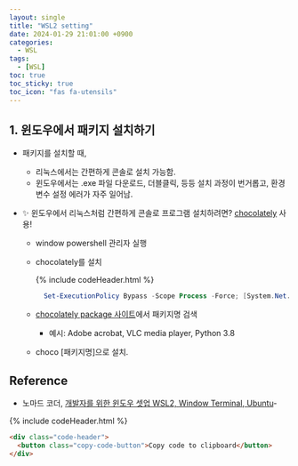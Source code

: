 ```yaml
---
layout: single
title: "WSL2 setting"
date: 2024-01-29 21:01:00 +0900
categories:
  - WSL
tags:
  - [WSL]
toc: true
toc_sticky: true
toc_icon: "fas fa-utensils"
---
```


## 1. 윈도우에서 패키지 설치하기

- 패키지를 설치할 때,

  - 리눅스에서는 간편하게 콘솔로 설치 가능함.
  - 윈도우에서는 .exe 파일 다운로드, 더블클릭, 등등 설치 과정이 번거롭고, 환경변수 설정 에러가 자주 일어남.

- ✨ 윈도우에서 리눅스처럼 간편하게 콘솔로 프로그램 설치하려면? [chocolately](https://community.chocolatey.org/) 사용!

  - window powershell 관리자 실행
  - chocolately를 설치

    {% include codeHeader.html %}

    ```PowerShell
      Set-ExecutionPolicy Bypass -Scope Process -Force; [System.Net.ServicePointManager]::SecurityProtocol = [System.Net.ServicePointManager]::SecurityProtocol -bor 3072; iex ((New-Object System.Net.WebClient).DownloadString('https://community.chocolatey.org/install.ps1'))
    ```

  - [chocolately package 사이트](https://community.chocolatey.org/packages)에서 패키지명 검색
    - 예시: Adobe acrobat, VLC media player, Python 3.8
  - choco [패키지명]으로 설치.

## Reference

- 노마드 코더, [개발자를 위한 윈도우 셋업 WSL2, Window Terminal, Ubuntu](https://nomadcoders.co/windows-setup-for-developers)-

{% include codeHeader.html %}

```html
<div class="code-header">
  <button class="copy-code-button">Copy code to clipboard</button>
</div>
```
